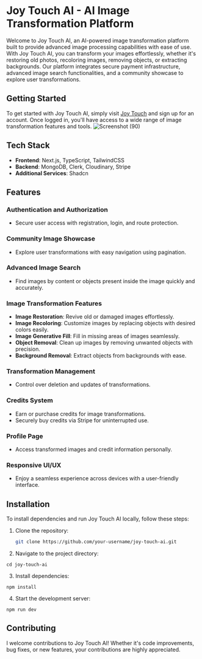 # Joy Touch AI - AI Image Transformation Platform

Welcome to Joy Touch AI, an AI-powered image transformation platform built to provide advanced image processing capabilities with ease of use. With Joy Touch AI, you can transform your images effortlessly, whether it's restoring old photos, recoloring images, removing objects, or extracting backgrounds. Our platform integrates secure payment infrastructure, advanced image search functionalities, and a community showcase to explore user transformations.

## Getting Started

To get started with Joy Touch AI, simply visit [Joy Touch](https://joy-touch-ai.vercel.app/) and sign up for an account. Once logged in, you'll have access to a wide range of image transformation features and tools.
![Screenshot (90)](https://github.com/anafariya/joy-touch-ai/assets/70438803/4cc582a7-abec-43ae-bed4-c68c58ba0904)


## Tech Stack

- **Frontend**: Next.js, TypeScript, TailwindCSS
- **Backend**: MongoDB, Clerk, Cloudinary, Stripe
- **Additional Services**: Shadcn

## Features

### Authentication and Authorization

- Secure user access with registration, login, and route protection.

### Community Image Showcase

- Explore user transformations with easy navigation using pagination.

### Advanced Image Search

- Find images by content or objects present inside the image quickly and accurately.

### Image Transformation Features

- **Image Restoration**: Revive old or damaged images effortlessly.
- **Image Recoloring**: Customize images by replacing objects with desired colors easily.
- **Image Generative Fill**: Fill in missing areas of images seamlessly.
- **Object Removal**: Clean up images by removing unwanted objects with precision.
- **Background Removal**: Extract objects from backgrounds with ease.

### Transformation Management

- Control over deletion and updates of transformations.

### Credits System

- Earn or purchase credits for image transformations.
- Securely buy credits via Stripe for uninterrupted use.

### Profile Page

- Access transformed images and credit information personally.

### Responsive UI/UX

- Enjoy a seamless experience across devices with a user-friendly interface.

## Installation

To install dependencies and run Joy Touch AI locally, follow these steps:

1. Clone the repository:
   ```sh
   git clone https://github.com/your-username/joy-touch-ai.git
   ```

2. Navigate to the project directory:

```
cd joy-touch-ai
```
3. Install dependencies:

```
npm install
```
4. Start the development server:

```
npm run dev
```
## Contributing

I welcome contributions to Joy Touch AI! Whether it's code improvements, bug fixes, or new features, your contributions are highly appreciated.

